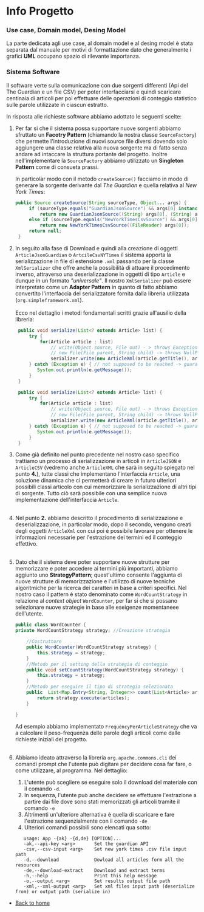 # Info Progetto
### Use case, Domain model, Desing Model
La parte dedicata agli use case, al domain model e al desing model è stata separata dal manuale per motivi di formattazione dato che generalmente i grafici __UML__ occupano spazio di rilevante importanza.

### Sistema Software
Il software verte sulla comunicazione con due sorgenti differenti (Api del The Guardian e un file CSV) per poter interfacciarsi e quindi scaricare
centinaia di articoli per poi effettuare delle operazioni di conteggio statistico sulle parole
utilizzate in ciascun estratto.

In risposta alle richieste software abbiamo adottato le seguenti scelte:

1. Per far si che il sistema possa supportare nuove sorgenti abbiamo sfruttato un __Facotry Pattern__ (chiamando la nostra classe `SourceFactory`) che permette l'introduzione di nuovi source file diversi dovendo solo aggiungere una classe relativa alla nuova sorgente ma di fatto senza andare ad intaccare la struttura portante del progetto. Inoltre nell'implementare la `SourceFactory` abbiamo utilizzato un __Singleton Pattern__ come di consueta prassi.

   In particolar modo con il metodo `createSource()` facciamo in modo di generare la sorgente derivante dal _The Guardian_ e quella relativa al _New York Times_:
   ```java
   public Source createSource(String sourceType, Object... args) {
        if (sourceType.equals("GuardianJsonSource") && args[0] instanceof String && args[1] instanceof String)
            return new GuardianJsonSource((String) args[0], (String) args[1]);
        else if (sourceType.equals("NewYorkTimesCsvSource") && args[0] instanceof FileReader)
            return new NewYorkTimesCsvSource((FileReader) args[0]);
        return null;
    }
   ```
2. In seguito alla fase di Download e quindi alla creazione di oggetti `ArticleJsonGuardian` o `ArtcileCsvNYTimes` il sistema apporta la serializzazione in file di estensione `.xml` passando per la classe `XmlSerializer` che offre anche la possibilità di attuare il procedimento inverso, attraverso una deserializzazione in oggetti di tipo `Article` e dunque in un formato _"universale"_. Il nostro `XmlSerializer` può essere  interpretato come un __Adapter Pattern__ in quanto di fatto abbiamo convertito l'interfaccia del serializzatore fornita dalla libreria utilizzata (`org.simpleframework.xml`).
   <br></br>
   Ecco nel dettaglio i metodi fondamentali scritti grazie all'ausilio della libreria:

   ```java
    public void serialize(List<? extends Article> list) {
        try {
            for(Article article : list)
                // write(Object source, File out) - > throws Exception if the schema(source) for the object is not valid
                // new File(File parent, String child) -> throws NullPointerException if child is null
                serializer.write(new ArticleXml(article.getTitle(), article.getBody()), new File(this.directory, productionCount++ + ".xml"));
        } catch (Exception e) { // not supposed to be reached -> guaranteed safe operation before
           System.out.println(e.getMessage());
        }
    }
   ```
   ```java
    public void serialize(List<? extends Article> list) {
        try {
            for(Article article : list)
                // write(Object source, File out) - > throws Exception if the schema(source) for the object is not valid
                // new File(File parent, String child) -> throws NullPointerException if child is null
                serializer.write(new ArticleXml(article.getTitle(), article.getBody()), new File(this.directory, productionCount++ + ".xml"));
        } catch (Exception e) { // not supposed to be reached -> guaranteed safe operation before
           System.out.println(e.getMessage());
        }
    }  
   ```
3.  Come già definito nel punto precedente nel nostro caso specifico trattiamo un processo di serializzazione in articoli in `ArticleJSON` e `ArticleCSV` (vedremo anche `ArticleXML` che sarà in seguito spiegato  nel punto __4.__), tutte classi che implementano l'interfaccia `Article`, una soluzione dinamica che ci permetterà di creare in futuro ulteriori possibili classi articolo con cui memorizzare la serializzazione di altri tipi di sorgente. Tutto ciò sarà possibile con una semplice nuova implementazione dell'interfaccia `Article`.
    <br></br>
4. Nel punto __2.__ abbiamo descritto il procedimento di serializzazione e deserializzazione, in particolar modo, dopo il secondo, vengono creati degli oggetti `ArticleXml` con cui poi è possibile lavorare per ottenere le informazioni necessarie per l'estrazione dei termini ed il conteggio effettivo.
   <br></br>
5. Dato che il sistema deve poter supportare nuove strutture per memorizzare e poter accedere ai termini più importanti, abbiamo aggiunto uno __StrategyPattern__; quest'ultimo consente l'aggiunta di nuove strutture di memorizzazione e l'utilizzo di nuove tecniche algoritmiche per la ricerca dei caratteri in base a criteri specifici. Nel nostro caso il pattern è stato denominato come `WordCountStrategy` in relazione al _context object_ `WordCounter`, per far si che si possano selezionare nuove strategie in base alle eseigenze momentaneee dell'utente.
   ```java   
   public class WordCounter {
   private WordCountStrategy strategy; //Creazione strategia
   
       //Costruttore
       public WordCounter(WordCountStrategy strategy) {
           this.strategy = strategy;
       }
       //Metodo per il setting della strategia di conteggio
       public void setCountStrategy(WordCountStrategy strategy) {
           this.strategy = strategy;
       }
       //Metodo per eseguire il tipo di strategia selezionata
       public  List<Map.Entry<String, Integer>> count(List<Article> articles) {
           return strategy.execute(articles);
       }
   
   }
   ```
   Ad esempio abbiamo implementato `FrequencyPerArticleStrategy` che va a calcolare il peso-frequenza delle parole degli articoli come dalle richieste iniziali del progetto.
   <br></br>
6. Abbiamo ideato attraverso la libreria `org.apache.commons.cli` dei comandi prompt che l'utente può digitare per decidere cosa far fare, o come utilizzare, al programma. Nel dettaglio:
   
   1. L'utente può scegliere se eseguire solo il download del materiale con il comando `-d`.
   3. In sequenza, l'utente può anche decidere se effettuare l'estrazione a partire dai file dove sono stati memorizzati gli articoli tramite il comando `-e`
   4. Altrimenti un'ulteriore alternativa è quella di scaricare e fare l'estrazione sequenzialmente con il comando `-de`
   5. Ulteriori comandi possibili sono elencati qua sotto:

   ```terminal 
      usage: App -{ak} -{d,de} [OPTION]...
      -ak,--api-key <arg>       Set the guardian API
      -csv,--csv-input <arg>    Set new york times .csv file input path
      -d,--download             Dowload all articles form all the resources
      -de,--download-extract    Download and extract terms
      -h,--help                 Print this help message
      -o,--output <arg>         Set results output file path          
      -xml,--xml-output <arg>   Set xml files input path (deserialize from) or output path (serialize in)
   ```  
   
- [Back to home](index.html)

